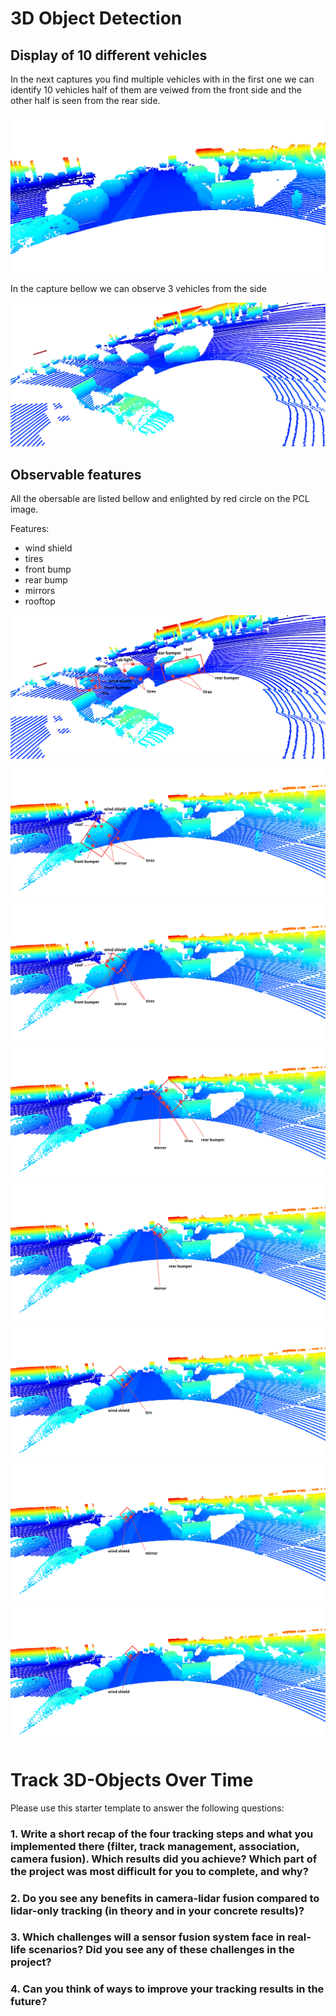 # 3D Object Detection

## Display of 10 different vehicles

In the next captures you find multiple vehicles with in the first one we can identify 10 vehicles half of them are veiwed from the front side and the other half is seen from the rear side.

![alt text](/img/pcl_images_front.PNG "PCL capture front")

In the capture bellow we can observe 3 vehicles from the side

![alt text](/img/pcl_images_rear.PNG "PCL capture side")

## Observable features

All the obersable are listed bellow and enlighted by red circle on the PCL image.

Features:
- wind shield
- tires
- front bump
- rear bump
- mirrors
- rooftop

![alt text](/img/pcl_images_rear.PNG-mh.png "PCL capture features")
![alt text](/img/pcl_images.PNG-mh_0.png "PCL capture features")
![alt text](/img/pcl_images.PNG-mh_1.png "PCL capture features")
![alt text](/img/pcl_images.PNG-mh_2.png "PCL capture features")
![alt text](/img/pcl_images.PNG-mh_3.png "PCL capture features")
![alt text](/img/pcl_images.PNG-mh_4.png "PCL capture features")
![alt text](/img/pcl_images.PNG-mh_5.png "PCL capture features")
![alt text](/img/pcl_images.PNG-mh_6.png "PCL capture features")


# Track 3D-Objects Over Time

Please use this starter template to answer the following questions:

### 1. Write a short recap of the four tracking steps and what you implemented there (filter, track management, association, camera fusion). Which results did you achieve? Which part of the project was most difficult for you to complete, and why?


### 2. Do you see any benefits in camera-lidar fusion compared to lidar-only tracking (in theory and in your concrete results)? 


### 3. Which challenges will a sensor fusion system face in real-life scenarios? Did you see any of these challenges in the project?


### 4. Can you think of ways to improve your tracking results in the future?

